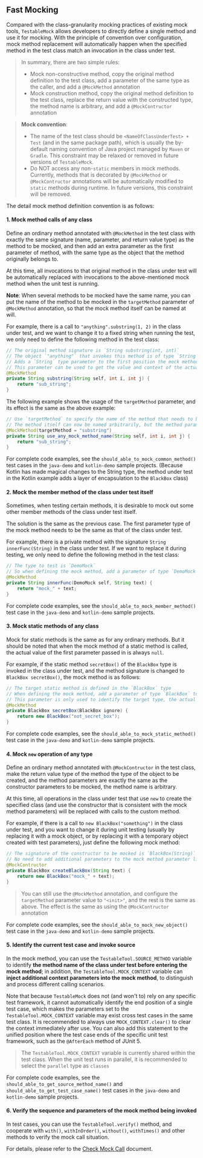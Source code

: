 Fast Mocking
---

Compared with the class-granularity mocking practices of existing mock tools, `TestableMock` allows developers to directly define a single method and use it for mocking. With the principle of convention over configuration, mock method replacement will automatically happen when the specified method in the test class match an invocation in the class under test.

> In summary, there are two simple rules:
> - Mock non-constructive method, copy the original method definition to the test class, add a parameter of the same type as the caller, and add a `@MockMethod` annotation
> - Mock construction method, copy the original method definition to the test class, replace the return value with the constructed type, the method name is arbitrary, and add a `@MockContructor` annotation

> **Mock convention**: 
> - The name of the test class should be `<NameOfClassUnderTest> + Test` (and in the same package path), which is usually the by-default naming convention of Java project managed by `Maven` or `Gradle`. This constraint may be relaxed or removed in future versions of `TestableMock`.
> - Do NOT access any non-`static` members in mock methods. Currently, methods that is decorated by `@MockMethod` or `@MockContructor` annotations will be automatically modified to `static` methods during runtime. In future versions, this constraint will be removed.

The detail mock method definition convention is as follows:

#### 1. Mock method calls of any class

Define an ordinary method annotated with `@MockMethod` in the test class with exactly the same signature (name, parameter, and return value type) as the method to be mocked, and then add an extra parameter as the first parameter of method, with the same type as the object that the method originally belongs to.

At this time, all invocations to that original method in the class under test will be automatically replaced with invocations to the above-mentioned mock method when the unit test is running.

**Note**: When several methods to be mocked have the same name, you can put the name of the method to be mocked in the `targetMethod` parameter of `@MockMethod` annotation, so that the mock method itself can be named at will.

For example, there is a call to `"anything".substring(1, 2)` in the class under test, and we want to change it to a fixed string when running the test, we only need to define the following method in the test class:

```java
// The original method signature is `String substring(int, int)`
// The object `"anything"` that invokes this method is of type `String`
// Adds a `String` type parameter to the first position the mock method parameter list (parameter name is arbitrary)
// This parameter can be used to get the value and context of the actual invoker at runtime
@MockMethod
private String substring(String self, int i, int j) {
    return "sub_string";
}
```

The following example shows the usage of the `targetMethod` parameter, and its effect is the same as the above example:

```java
// Use `targetMethod` to specify the name of the method that needs to be mocked
// The method itself can now be named arbitrarily, but the method parameters still need to follow the same matching rules
@MockMethod(targetMethod = "substring")
private String use_any_mock_method_name(String self, int i, int j) {
    return "sub_string";
}
```

For complete code examples, see the `should_able_to_mock_common_method()` test cases in the `java-demo` and `kotlin-demo` sample projects. (Because Kotlin has made magical changes to the String type, the method under test in the Kotlin example adds a layer of encapsulation to the `BlackBox` class)

#### 2. Mock the member method of the class under test itself

Sometimes, when testing certain methods, it is desirable to mock out some other member methods of the class under test itself.

The solution is the same as the previous case. The first parameter type of the mock method needs to be the same as that of the class under test.

For example, there is a private method with the signature `String innerFunc(String)` in the class under test. If we want to replace it during testing, we only need to define the following method in the test class:

```java
// The type to test is `DemoMock`
// So when defining the mock method, add a parameter of type `DemoMock` to the first position of parameter list (the name is arbitrary)
@MockMethod
private String innerFunc(DemoMock self, String text) {
    return "mock_" + text;
}
```

For complete code examples, see the `should_able_to_mock_member_method()` test case in the `java-demo` and `kotlin-demo` sample projects.

#### 3. Mock static methods of any class

Mock for static methods is the same as for any ordinary methods. But it should be noted that when the mock method of a static method is called, the actual value of the first parameter passed in is always `null`.

For example, if the static method `secretBox()` of the `BlackBox` type is invoked in the class under test, and the method signature is changed to `BlackBox secretBox()`, the mock method is as follows:

```java
// The target static method is defined in the `BlackBox` type
// When defining the mock method, add a parameter of type `BlackBox` to the first position parameter list (the name is arbitrary)
// This parameter is only used to identify the target type, the actual incoming value will always be `null`
@MockMethod
private BlackBox secretBox(BlackBox ignore) {
    return new BlackBox("not_secret_box");
}
```

For complete code examples, see the `should_able_to_mock_static_method()` test case in the `java-demo` and `kotlin-demo` sample projects.

#### 4. Mock `new` operation of any type

Define an ordinary method annotated with `@MockContructor` in the test class, make the return value type of the method the type of the object to be created, and the method parameters are exactly the same as the constructor parameters to be mocked, the method name is arbitrary.

At this time, all operations in the class under test that use `new` to create the specified class (and use the constructor that is consistent with the mock method parameters) will be replaced with calls to the custom method.

For example, if there is a call to `new BlackBox("something")` in the class under test, and you want to change it during unit testing (usually by replacing it with a mock object, or by replacing it with a temporary object created with test parameters), just define the following mock method:

```java
// The signature of the constructor to be mocked is `BlackBox(String)`
// No need to add additional parameters to the mock method parameter list, and the name of the mock method is arbitrary 
@MockContructor
private BlackBox createBlackBox(String text) {
    return new BlackBox("mock_" + text);
}
```

> You can still use the `@MockMethod` annotation, and configure the `targetMethod` parameter value to `"<init>"`, and the rest is the same as above. The effect is the same as using the `@MockContructor` annotation

For complete code examples, see the `should_able_to_mock_new_object()` test case in the `java-demo` and `kotlin-demo` sample projects.

#### 5. Identify the current test case and invoke source

In the mock method, you can use the `TestableTool.SOURCE_METHOD` variable to identify **the method name of the class under test before entering the mock method**; in addition, the `TestableTool.MOCK_CONTEXT` variable can **inject additional context parameters into the mock method**, to distinguish and process different calling scenarios.

Note that because `TestableMock` does not (and won't to) rely on any specific test framework, it cannot automatically identify the end position of a single test case, which makes the parameters set to the `TestableTool.MOCK_CONTEXT` variable may exist cross test cases in the same test class. It is recommended to always use `MOCK_CONTEXT.clear()` to clear the context immediately after use. You can also add this statement to the unified position where the test case ends of the specific unit test framework, such as the `@AfterEach` method of JUnit 5.

> The `TestableTool.MOCK_CONTEXT` variable is currently shared within the test class. When the unit test runs in parallel, it is recommended to select the `parallel` type as `classes`

For complete code examples, see the `should_able_to_get_source_method_name()` and `should_able_to_get_test_case_name()` test cases in the `java-demo` and `kotlin-demo` sample projects.

#### 6. Verify the sequence and parameters of the mock method being invoked

In test cases, you can use the `TestableTool.verify()` method, and cooperate with `with()`, `withInOrder()`, `without()`, `withTimes()` and other methods to verify the mock call situation.

For details, please refer to the [Check Mock Call](en-us/doc/matcher.md) document.
